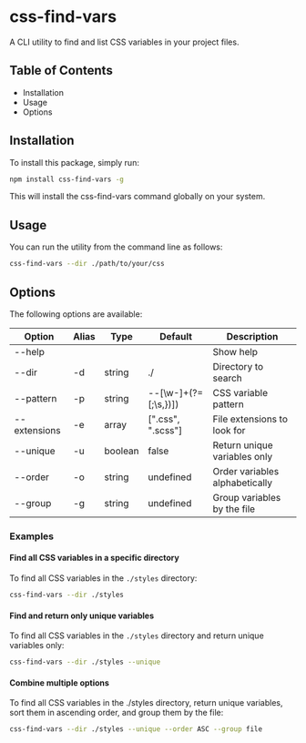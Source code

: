 # css-find-vars

A CLI utility to find and list CSS variables in your project files.

## Table of Contents

- Installation
- Usage
- Options

## Installation

To install this package, simply run:

```sh
npm install css-find-vars -g
```

This will install the css-find-vars command globally on your system.

## Usage

You can run the utility from the command line as follows:

```sh
css-find-vars --dir ./path/to/your/css
```

## Options

The following options are available:

| Option         | Alias | Type      | Default                  | Description                       |
|----------------|-------|-----------|--------------------------|-----------------------------------|
| --help         |       |           |                          | Show help                         |
| --dir          | -d    | string    | ./                       | Directory to search               |
| --pattern      | -p    | string    | --[\\w-]+(?=[;\\s,})])   | CSS variable pattern              |
| --extensions   | -e    | array     | [".css", ".scss"]        | File extensions to look for       |
| --unique       | -u    | boolean   | false                    | Return unique variables only      |
| --order        | -o    | string    | undefined                | Order variables alphabetically    |
| --group        | -g    | string    | undefined                | Group variables by the file       |

### Examples

#### Find all CSS variables in a specific directory

To find all CSS variables in the `./styles` directory:

```sh
css-find-vars --dir ./styles
```

#### Find and return only unique variables

To find all CSS variables in the `./styles` directory and return unique variables only:

```sh
css-find-vars --dir ./styles --unique
```

#### Combine multiple options

To find all CSS variables in the ./styles directory, return unique variables, sort them in ascending order, and group them by the file:

```sh
css-find-vars --dir ./styles --unique --order ASC --group file
```
